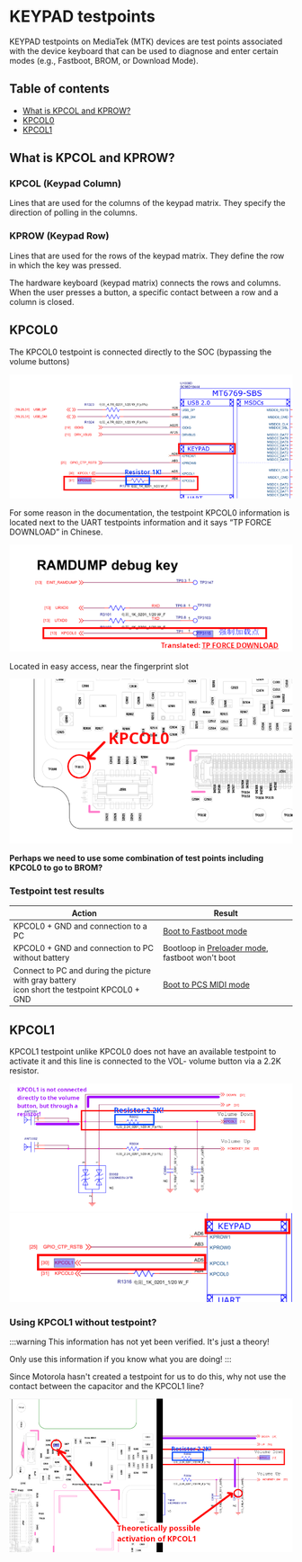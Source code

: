 # KEYPAD testpoints
KEYPAD testpoints on MediaTek (MTK) devices are test points associated with the device keyboard that can be used to diagnose and enter certain modes (e.g., Fastboot, BROM, or Download Mode).

## Table of contents

- [What is KPCOL and KPROW?](#what-is-kpcol-and-kprow)
- [KPCOL0](#kpcol0)
- [KPCOL1](#kpcol1)

## What is KPCOL and KPROW?

### KPCOL (Keypad Column)
Lines that are used for the columns of the keypad matrix. They specify the direction of polling in the columns.
### KPROW (Keypad Row)
Lines that are used for the rows of the keypad matrix. They define the row in which the key was pressed.

The hardware keyboard (keypad matrix) connects the rows and columns. When the user presses a button, a specific contact between a row and a column is closed.

## KPCOL0
The KPCOL0 testpoint is connected directly to the SOC (bypassing the volume buttons)

![image3.PNG](../files/assets/schematic/kpcol0/image3.PNG)

For some reason in the documentation, the testpoint KPCOL0 information is located next to the UART testpoints information and it says “TP FORCE DOWNLOAD” in Chinese.

![image2.PNG](../files/assets/schematic/kpcol0/image2.PNG)

Located in easy access, near the fingerprint slot

![image1.PNG](../files/assets/schematic/kpcol0/image1.PNG)

**Perhaps we need to use some combination of test points including KPCOL0 to go to BROM?**

### Testpoint test results
| Action                                                                                            | Result                                                                   |
|---------------------------------------------------------------------------------------------------|--------------------------------------------------------------------------|
| KPCOL0 + GND and connection to a PC                                                               | [Boot to Fastboot mode](../modes/fastboot.md)                            |
| KPCOL0 + GND and connection to PC without battery                                                 | Bootloop in [Preloader mode](../modes/preloader.md), fastboot won't boot |
| Connect to PC and during the picture with gray battery<br/> icon short the testpoint KPCOL0 + GND | [Boot to PCS MIDI mode](../modes/pcs.md)                                 |

## KPCOL1
KPCOL1 testpoint unlike KPCOL0 does not have an available testpoint to activate it and this line is connected to the VOL- volume button via a 2.2K resistor.

![image1.PNG](../files/assets/schematic/kpcol1/image1.PNG)
![image2.PNG](../files/assets/schematic/kpcol1/image2.PNG)

### Using KPCOL1 without testpoint?
:::warning
This information has not yet been verified. It's just a theory!

Only use this information if you know what you are doing!
:::

Since Motorola hasn't created a testpoint for us to do this, why not use the contact between the capacitor and the KPCOL1 line?

![image3.PNG](../files/assets/schematic/kpcol1/image3.PNG)